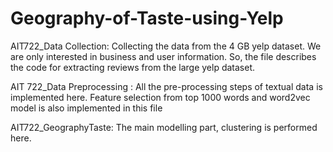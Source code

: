 # Geography-of-Taste-using-Yelp

AIT722_Data Collection: Collecting the data from the 4 GB yelp dataset. We are only interested in
business and user information. So, the file describes the code for extracting reviews from the large yelp
dataset.

AIT 722_Data Preprocessing : All the pre-processing steps of textual data is implemented here. Feature
selection from top 1000 words and word2vec model is also implemented in this file


AIT722_GeographyTaste: The main modelling part, clustering is performed here.
